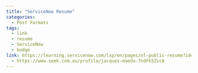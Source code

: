 ```yaml
---
title: "ServiceNow Resume"
categories:
  - Post Formats
tags:
  - link
  - resume
  - ServiceNow
  - badge
link: https://learning.servicenow.com/lxp/en/pages/nl-public-resume?id=nl_public&user=jkmaeda
  - https://www.seek.com.au/profile/jacques-maeda-7ndFk5ZscA
---
```

